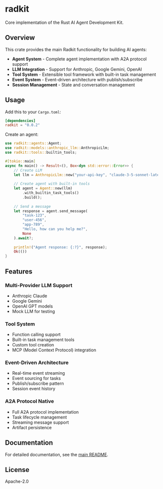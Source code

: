 # radkit

Core implementation of the Rust AI Agent Development Kit.

## Overview

This crate provides the main Radkit functionality for building AI agents:

- **Agent System** - Complete agent implementation with A2A protocol support
- **LLM Integration** - Support for Anthropic, Google Gemini, OpenAI
- **Tool System** - Extensible tool framework with built-in task management
- **Event System** - Event-driven architecture with publish/subscribe
- **Session Management** - State and conversation management

## Usage

Add this to your `Cargo.toml`:

```toml
[dependencies]
radkit = "0.0.2"
```

Create an agent:

```rust
use radkit::agents::Agent;
use radkit::models::anthropic_llm::AnthropicLlm;
use radkit::tools::builtin_tools;

#[tokio::main]
async fn main() -> Result<(), Box<dyn std::error::Error>> {
    // Create LLM
    let llm = AnthropicLlm::new("your-api-key", "claude-3-5-sonnet-latest");
    
    // Create agent with built-in tools
    let agent = Agent::new(llm)
        .with_builtin_task_tools()
        .build();
    
    // Send a message
    let response = agent.send_message(
        "task-123",
        "user-456", 
        "app-789",
        "Hello, how can you help me?",
        None
    ).await?;
    
    println!("Agent response: {:?}", response);
    Ok(())
}
```

## Features

### Multi-Provider LLM Support
- Anthropic Claude
- Google Gemini
- OpenAI GPT models
- Mock LLM for testing

### Tool System
- Function calling support
- Built-in task management tools
- Custom tool creation
- MCP (Model Context Protocol) integration

### Event-Driven Architecture
- Real-time event streaming
- Event sourcing for tasks
- Publish/subscribe pattern
- Session event history

### A2A Protocol Native
- Full A2A protocol implementation
- Task lifecycle management
- Streaming message support
- Artifact persistence

## Documentation

For detailed documentation, see the [main README](https://github.com/microagents/radkit).

## License

Apache-2.0
